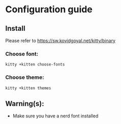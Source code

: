 # Configuration guide

## Install
Please refer to https://sw.kovidgoyal.net/kitty/binary

### Choose font:
```kitty +kitten choose-fonts```

### Choose theme:
```kitty +kitten themes```


## Warning(s):
- Make sure you have a nerd font installed
